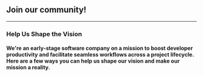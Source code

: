 [//]: # (title: Help and Community)

## Join our community!
___
### Help Us Shape the Vision
#### We're an early-stage software company on a mission to boost developer productivity and facilitate seamless workflows across a project lifecycle. Here are a few ways you can help us shape our vision and make our mission a reality.